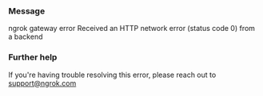 
### Message
ngrok gateway error
Received an HTTP network error (status code 0) from a backend

### Further help
If you're having trouble resolving this error, please reach out to [support@ngrok.com](mailto:support@ngrok.com?subject=Help%20with%20ERR_NGROK_3009)

